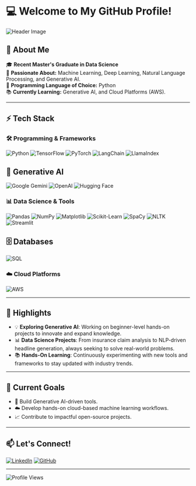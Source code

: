 # 💻 Welcome to My GitHub Profile!

![Header Image](https://via.placeholder.com/1000x300.png?text=Welcome+to+My+GitHub+Profile!)

## 🌟 About Me

🎓 **Recent Master's Graduate in Data Science**  
🚀 **Passionate About:** Machine Learning, Deep Learning, Natural Language Processing, and Generative AI.  
🐍 **Programming Language of Choice:** Python  
📚 **Currently Learning:** Generative AI, and Cloud Platforms (AWS).

---

## ⚡ Tech Stack

### 🛠️ Programming & Frameworks
![Python](https://img.shields.io/badge/Python-3776AB?style=for-the-badge&logo=python&logoColor=white)
![TensorFlow](https://img.shields.io/badge/TensorFlow-FF6F00?style=for-the-badge&logo=tensorflow&logoColor=white)
![PyTorch](https://img.shields.io/badge/PyTorch-EE4C2C?style=for-the-badge&logo=pytorch&logoColor=white)
![LangChain](https://img.shields.io/badge/LangChain-4254f5?style=for-the-badge&logoColor=white)
![LlamaIndex](https://img.shields.io/badge/LlamaIndex-4254f5?style=for-the-badge&logoColor=white)

## 🤖 Generative AI
![Google Gemini](https://img.shields.io/badge/Gemini-FF6F61?style=for-the-badge&logoColor=white)
![OpenAI](https://img.shields.io/badge/OpenAI-412991?style=for-the-badge&logo=openai&logoColor=white)
![Hugging Face](https://img.shields.io/badge/Hugging%20Face-FFAE1A?style=for-the-badge&logo=huggingface&logoColor=white)

### 📊 Data Science & Tools
![Pandas](https://img.shields.io/badge/Pandas-150458?style=for-the-badge&logo=pandas&logoColor=white)
![NumPy](https://img.shields.io/badge/NumPy-013243?style=for-the-badge&logo=numpy&logoColor=white)
![Matplotlib](https://img.shields.io/badge/Matplotlib-ffffff?style=for-the-badge&logo=plotly&logoColor=blue)
![Scikit-Learn](https://img.shields.io/badge/Scikit--Learn-F7931E?style=for-the-badge&logo=scikit-learn&logoColor=white)
![SpaCy](https://img.shields.io/badge/SpaCy-09A3D5?style=for-the-badge&logoColor=white)
![NLTK](https://img.shields.io/badge/NLTK-4B8BBE?style=for-the-badge&logoColor=white)
![Streamlit](https://img.shields.io/badge/Streamlit-FF4B4B?style=for-the-badge&logo=streamlit&logoColor=white)

## 🗄️ Databases
![SQL](https://img.shields.io/badge/SQL-003B57?style=for-the-badge&logo=mysql&logoColor=white)

### ☁️ Cloud Platforms
![AWS](https://img.shields.io/badge/AWS-FF9900?style=for-the-badge&logo=amazon-aws&logoColor=white)

---

## 🌈 Highlights

- 💡 **Exploring Generative AI**: Working on beginner-level hands-on projects to innovate and expand knowledge.
- 📊 **Data Science Projects**: From insurance claim analysis to NLP-driven headline generation, always seeking to solve real-world problems.
- 📚 **Hands-On Learning**: Continuously experimenting with new tools and frameworks to stay updated with industry trends.

---

## 🚀 Current Goals

- 🔧 Build Generative AI-driven tools.
- ☁️ Develop hands-on cloud-based machine learning workflows.
- 📈 Contribute to impactful open-source projects.

---

## 📫 Let's Connect!

[![LinkedIn](https://img.shields.io/badge/LinkedIn-0077B5?style=for-the-badge&logo=linkedin&logoColor=white)](https://linkedin.com/in/psunilvarma/)
[![GitHub](https://img.shields.io/badge/GitHub-100000?style=for-the-badge&logo=github&logoColor=white)](https://github.com/SunilVarma24)

---

![Profile Views](https://komarev.com/ghpvc/?username=SunilVarma24&color=blue&style=flat-square)
